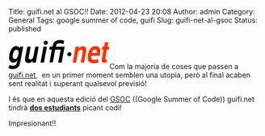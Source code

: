 Title: guifi.net al GSOC!!
Date: 2012-04-23 20:08
Author: admin
Category: General
Tags: google summer of code, guifi
Slug: guifi-net-al-gsoc
Status: published

[<img src="./wp-content/uploads/2007/10/logo-guifi.png" title="logo guifi" class="alignright size-full wp-image-220" width="200" height="58" />](http://gil.badall.net/wp-content/uploads/2007/10/logo-guifi.png)Com la majoria de coses que passen a [guifi.net](http://guifi.net "Pàgina web del projecte guifi.net, una xarxa lliure, oberta i neutral"),  en un primer moment semblen una utopia, però al final acaben sent realitat i superant qualsevol previsió!

I és que en aquesta edició del [GSOC](http://code.google.com/intl/ca/soc/ "Pàgina web del Google Summer of Code") ((Google Summer of Code)) guifi.net tindrà [**dos estudiants**](http://guifi.net/ca/node/47617 "Entrada al bloc d'en Lluís Dalmau on comenta els dos estudiants que picaran codi per guifi durant el GSOC") picant codi!

Impresionant!!
